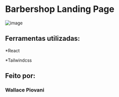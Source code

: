 # Barbershop Landing Page

![image](https://i.imgur.com/qiJ33hm.png)

## Ferramentas utilizadas:

*React

*Tailwindcss

## Feito por:

### Wallace Piovani
